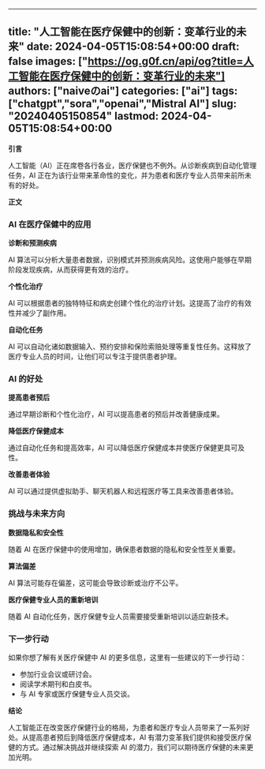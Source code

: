 
---
title: "人工智能在医疗保健中的创新：变革行业的未来"
date: 2024-04-05T15:08:54+00:00
draft: false
images: ["https://og.g0f.cn/api/og?title=人工智能在医疗保健中的创新：变革行业的未来"]
authors: ["naiveのai"]
categories: ["ai"]
tags: ["chatgpt","sora","openai","Mistral AI"]
slug: "20240405150854"
lastmod: 2024-04-05T15:08:54+00:00
---
**引言**

人工智能（AI）正在席卷各行各业，医疗保健也不例外。从诊断疾病到自动化管理任务，AI 正在为该行业带来革命性的变化，并为患者和医疗专业人员带来前所未有的好处。

**正文**

### AI 在医疗保健中的应用

**诊断和预测疾病**

AI 算法可以分析大量患者数据，识别模式并预测疾病风险。这使用户能够在早期阶段发现疾病，从而获得更有效的治疗。

**个性化治疗**

AI 可以根据患者的独特特征和病史创建个性化的治疗计划。这提高了治疗的有效性并减少了副作用。

**自动化任务**

AI 可以自动化诸如数据输入、预约安排和保险索赔处理等重复性任务。这释放了医疗专业人员的时间，让他们可以专注于提供患者护理。

### AI 的好处

**提高患者预后**

通过早期诊断和个性化治疗，AI 可以提高患者的预后并改善健康成果。

**降低医疗保健成本**

通过自动化任务和提高效率，AI 可以降低医疗保健成本并使医疗保健更具可及性。

**改善患者体验**

AI 可以通过提供虚拟助手、聊天机器人和远程医疗等工具来改善患者体验。

### 挑战与未来方向

**数据隐私和安全性**

随着 AI 在医疗保健中的使用增加，确保患者数据的隐私和安全性至关重要。

**算法偏差**

AI 算法可能存在偏差，这可能会导致诊断或治疗不公平。

**医疗保健专业人员的重新培训**

随着 AI 自动化任务，医疗保健专业人员需要接受重新培训以适应新技术。

### 下一步行动

如果你想了解有关医疗保健中 AI 的更多信息，这里有一些建议的下一步行动：

* 参加行业会议或研讨会。
* 阅读学术期刊和白皮书。
* 与 AI 专家或医疗保健专业人员交谈。

**结论**

人工智能正在改变医疗保健行业的格局，为患者和医疗专业人员带来了一系列好处。从提高患者预后到降低医疗保健成本，AI 有潜力变革我们提供和接受医疗保健的方式。通过解决挑战并继续探索 AI 的潜力，我们可以期待医疗保健的未来更加光明。